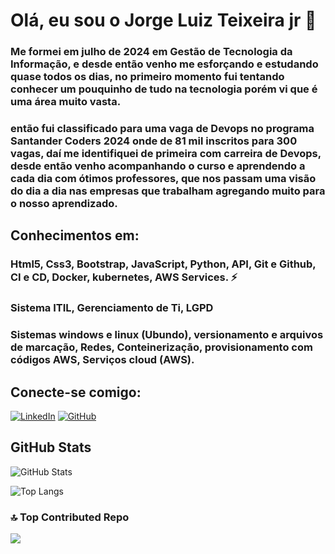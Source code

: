 # Olá, eu sou o Jorge Luiz Teixeira jr 👋 

### Me formei em julho de 2024 em Gestão de Tecnologia da Informação, e desde então venho me esforçando e estudando quase todos os dias, no primeiro momento fui tentando conhecer um pouquinho de tudo na tecnologia porém vi que é uma área muito vasta.
### então fui classificado para uma vaga de Devops no programa Santander Coders 2024 onde de 81 mil inscritos para 300 vagas, daí me identifiquei de primeira com carreira de Devops, desde então venho acompanhando o curso e aprendendo a cada dia com ótimos professores, que nos passam uma visão do dia a dia nas empresas que trabalham agregando muito para o nosso aprendizado.



## Conhecimentos em:


### Html5, Css3, Bootstrap, JavaScript, Python, API, Git e Github, CI e CD, Docker, kubernetes, AWS Services. ⚡
### Sistema ITIL, Gerenciamento de Ti, LGPD
### Sistemas windows e linux (Ubundo), versionamento e arquivos de marcação, Redes, Conteinerização, provisionamento com códigos AWS, Serviços cloud (AWS).




## Conecte-se comigo:

[![LinkedIn](https://img.shields.io/badge/LinkedIn-0077B5?style=for-the-badge&logo=linkedin&logoColor=white)](https://www.linkedin.com/in/jltdsjunior-dev/)
[![GitHub](https://img.shields.io/badge/GitHub-100000?style=for-the-badge&logo=github&logoColor=white)]([https://github.com/seu-usuario](https://github.com/jltdsjrdev))

         

## GitHub Stats
![GitHub Stats](https://github-readme-stats.vercel.app/api?username=jltdsjrdev&theme=transparent&bg_color=000&border_color=30A3DC&show_icons=true&icon_color=30A3DC&title_color=E94D5F&text_color=FFF)

![Top Langs](https://github-readme-stats-git-masterrstaa-rickstaa.vercel.app/api/top-langs/?username=jltdsjrdev&layout=compact&bg_color=000&border_color=30A3DC&title_color=E94D5F&text_color=FFF)



### 🔝 Top Contributed Repo
![](https://github-contributor-stats.vercel.app/api?username=jltdsjrdev&theme=dark&combine_all_yearly_contributions=true)





<!--
**jltdsjrdev/jltdsjrdev** is a ✨ _special_ ✨ repository because its `README.md` (this file) appears on your GitHub profile.

Here are some ideas to get you started:

- 🔭 I’m currently working on ...
- 🌱 I’m currently learning ...
- 👯 I’m looking to collaborate on ...
- 🤔 I’m looking for help with ...
- 💬 Ask me about ...
- 📫 How to reach me: ...
- 😄 Pronouns: ...
- ⚡ Fun fact: ...
-->
